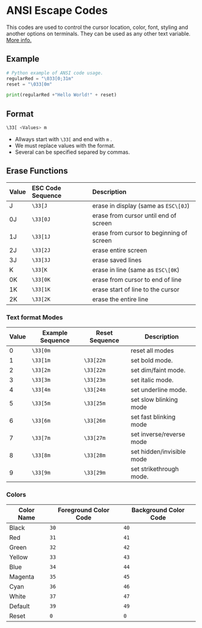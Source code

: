 # ANSI Escape Codes
This codes are used to control the cursor location, color, font, styling and another options on terminals.
They can be used as any other text variable.
[More info.](https://gist.github.com/fnky/458719343aabd01cfb17a3a4f7296797)

## Example
```Python
# Python example of ANSI code usage.
regularRed = "\033[0;31m"
reset = "\033[0m"

print(regularRed +"Hello World!" + reset)
```

## Format
```Bash
\33[ <Values> m
```

- Allways start with `\33[` and end with `m` .
- We must replace values with the format.
- Several can be specified separed by commas.

## Erase Functions

| Value | ESC Code Sequence | Description                               |
| ----- | :---------------- | :---------------------------------------- |
| J     | `\33[J`           | erase in display (same as ``ESC\[0J``)    |
| 0J    | `\33[0J`          | erase from cursor until end of screen     |
| 1J    | `\33[1J`          | erase from cursor to beginning of screen  |
| 2J    | `\33[2J`          | erase entire screen                       |
| 3J    | `\33[3J`          | erase saved lines                         |
| K     | `\33[K`           | erase in line (same as ``ESC\[0K``)       |
| 0K    | `\33[0K`          | erase from cursor to end of line          |
| 1K    | `\33[1K`          | erase start of line to the cursor         |
| 2K    | `\33[2K`          | erase the entire line                     |

### Text format Modes
| Value | Example Sequence | Reset Sequence | Description               |
| ----- |------------------|----------------|---------------------------|
| 0     | `\33[0m`         |                | reset all modes           |
| 1     | `\33[1m`         | `\33[22m`      | set bold mode.            |
| 2     | `\33[2m`         | `\33[22m`      | set dim/faint mode.       |
| 3     | `\33[3m`         | `\33[23m`      | set italic mode.          |
| 4     | `\33[4m`         | `\33[24m`      | set underline mode.       |
| 5     | `\33[5m`         | `\33[25m`      | set slow blinking mode    |
| 6     | `\33[6m`         | `\33[26m`      | set fast blinking mode    |
| 7     | `\33[7m`         | `\33[27m`      | set inverse/reverse mode  |
| 8     | `\33[8m`         | `\33[28m`      | set hidden/invisible mode |
| 9     | `\33[9m`         | `\33[29m`      | set strikethrough mode.   |

### Colors
| Color Name | Foreground Color Code | Background Color Code |
| ---------- | --------------------- | --------------------- |
| Black      | `30`                  | `40`                  |
| Red        | `31`                  | `41`                  |
| Green      | `32`                  | `42`                  |
| Yellow     | `33`                  | `43`                  |
| Blue       | `34`                  | `44`                  |
| Magenta    | `35`                  | `45`                  |
| Cyan       | `36`                  | `46`                  |
| White      | `37`                  | `47`                  |
| Default    | `39`                  | `49`                  |
| Reset      | `0`                   | `0`                   |